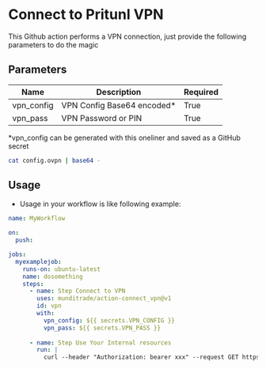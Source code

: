# Connect to Pritunl VPN
This Github action performs a VPN connection, just provide the following parameters to do the magic


## Parameters

| Name       | Description                | Required |
|------------|----------------------------|----------|
| vpn_config | VPN Config Base64 encoded* |   True   |
|  vpn_pass  | VPN Password or PIN        |   True   |

*vpn_config can be generated with this oneliner and saved as a GitHub secret

```bash
cat config.ovpn | base64 -
```

## Usage

- Usage in your workflow is like following example:

```yaml
name: MyWorkflow

on:
  push:

jobs:
  myexamplejob:
    runs-on: ubuntu-latest
    name: dosomething
    steps:
      - name: Step Connect to VPN
        uses: munditrade/action-connect_vpn@v1
        id: vpn
        with:
          vpn_config: ${{ secrets.VPN_CONFIG }}
          vpn_pass: ${{ secrets.VPN_PASS }}
          
      - name: Step Use Your Internal resources
        run: |
          curl --header "Authorization: bearer xxx" --request GET https://internalresource.example.com/endpoint | jq
```
